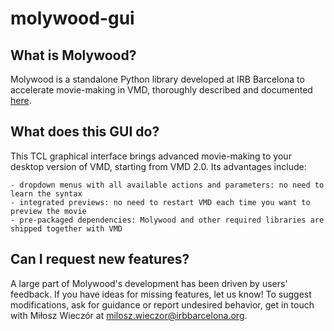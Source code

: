 # molywood-gui



## What is Molywood?

Molywood is a standalone Python library developed at IRB Barcelona to accelerate movie-making in VMD, thoroughly described and documented [here](https://mmb.irbbarcelona.org/molywood/).

## What does this GUI do?

This TCL graphical interface brings advanced movie-making to your desktop version of VMD, starting from VMD 2.0. Its advantages include:

    - dropdown menus with all available actions and parameters: no need to learn the syntax
    - integrated previews: no need to restart VMD each time you want to preview the movie
    - pre-packaged dependencies: Molywood and other required libraries are shipped together with VMD

## Can I request new features?

A large part of Molywood's development has been driven by users' feedback. If you have ideas for missing features, let us know! To suggest modifications, ask for guidance or report undesired behavior, get in touch with Miłosz Wieczór at milosz.wieczor@irbbarcelona.org.